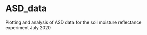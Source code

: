 # ASD_data
 Plotting and analysis of ASD data for the soil moisture reflectance experiment July 2020
